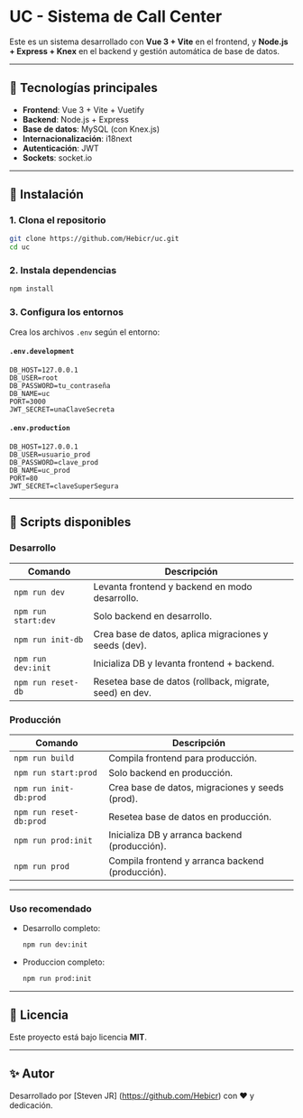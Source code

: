 # UC - Sistema de Call Center

Este es un sistema desarrollado con **Vue 3 + Vite** en el frontend, y **Node.js + Express + Knex** en el backend y gestión automática de base de datos.

---

## 🧹 Tecnologías principales

- **Frontend**: Vue 3 + Vite + Vuetify
- **Backend**: Node.js + Express
- **Base de datos**: MySQL (con Knex.js)
- **Internacionalización**: i18next
- **Autenticación**: JWT
- **Sockets**: socket.io

---

## 🚀 Instalación

### 1. Clona el repositorio

```bash
git clone https://github.com/Hebicr/uc.git
cd uc
```

### 2. Instala dependencias

```bash
npm install
```

### 3. Configura los entornos

Crea los archivos `.env` según el entorno:

#### `.env.development`

```env
DB_HOST=127.0.0.1
DB_USER=root
DB_PASSWORD=tu_contraseña
DB_NAME=uc
PORT=3000
JWT_SECRET=unaClaveSecreta
```

#### `.env.production`

```env
DB_HOST=127.0.0.1
DB_USER=usuario_prod
DB_PASSWORD=clave_prod
DB_NAME=uc_prod
PORT=80
JWT_SECRET=claveSuperSegura
```

---

## 📆 Scripts disponibles

### Desarrollo

| Comando             | Descripción                                             |
|---------------------|---------------------------------------------------------|
| `npm run dev`       | Levanta frontend y backend en modo desarrollo.          |
| `npm run start:dev` | Solo backend en desarrollo.                             |
| `npm run init-db`   | Crea base de datos, aplica migraciones y seeds (dev).   |
| `npm run dev:init`  | Inicializa DB y levanta frontend + backend.             |
| `npm run reset-db`  | Resetea base de datos (rollback, migrate, seed) en dev. |

### Producción

| Comando                 | Descripción                                      |
|-------------------------|------------------------------------------------  |
| `npm run build`         | Compila frontend para producción.                |
| `npm run start:prod`    | Solo backend en producción.                      |
| `npm run init-db:prod`  | Crea base de datos, migraciones y seeds (prod).  |
| `npm run reset-db:prod` | Resetea base de datos en producción.             |
| `npm run prod:init`     | Inicializa DB y arranca backend (producción).    |
| `npm run prod`          | Compila frontend y arranca backend (producción). |

---

### Uso recomendado

- Desarrollo completo:

  ```bash
  npm run dev:init

- Produccion completo:

  ```bash
  npm run prod:init


---

## 📄 Licencia

Este proyecto está bajo licencia **MIT**.

---

## ✨ Autor

Desarrollado por [Steven JR] (https://github.com/Hebicr) con ❤️ y dedicación.

